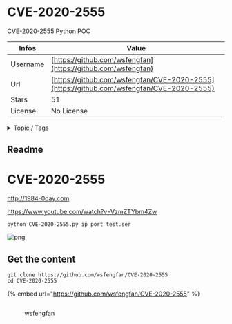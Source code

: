 # CVE-2020-2555

CVE-2020-2555 Python POC

| Infos    | Value                                                              |
| -------- | -------------------------------------------------------------------|
| Username | [https://github.com/wsfengfan](https://github.com/wsfengfan) |
| Url      | [https://github.com/wsfengfan/CVE-2020-2555](https://github.com/wsfengfan/CVE-2020-2555)                                               |
| Stars    | 51                                                          |
| License  | No License                                                        |

<details>

<summary>Topic / Tags</summary>



</details>

## Readme

# CVE-2020-2555

http://1984-0day.com

https://www.youtube.com/watch?v=VzmZTYbm4Zw

```
python CVE-2020-2555.py ip port test.ser
```

![png](https://github.com/wsfengfan/CVE-2020-2555/blob/master/CVE-2020-2555.png)



## Get the content

```
git clone https://github.com/wsfengfan/CVE-2020-2555
cd CVE-2020-2555
```

{% embed url="https://github.com/wsfengfan/CVE-2020-2555" %}

<figure><img src="https://avatars.githubusercontent.com/u/33821840?v=4" alt=""><figcaption><p>wsfengfan</p></figcaption></figure>
